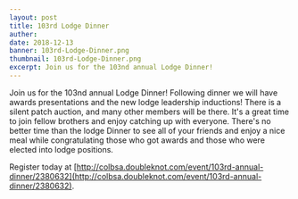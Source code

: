 ```yaml
---
layout: post
title: 103rd Lodge Dinner
auther:
date: 2018-12-13
banner: 103rd-Lodge-Dinner.png
thumbnail: 103rd-Lodge-Dinner.png
excerpt: Join us for the 103nd annual Lodge Dinner!
---
```


Join us for the 103nd annual Lodge Dinner! Following dinner we will have awards presentations and the new lodge leadership inductions! There is a silent patch auction, and many other members will be there. It's a great time to join fellow brothers and enjoy catching up with everyone. There's no better time than the lodge Dinner to see all of your friends and enjoy a nice meal while congratulating those who got awards and those who were elected into lodge positions.

Register today at [http://colbsa.doubleknot.com/event/103rd-annual-dinner/2380632](http://colbsa.doubleknot.com/event/103rd-annual-dinner/2380632).
